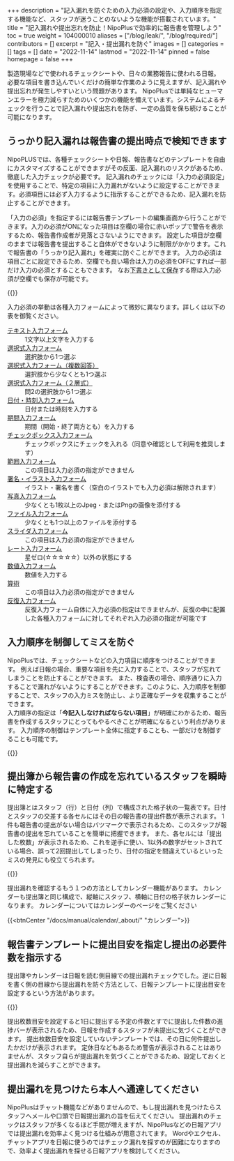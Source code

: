 +++
description = "記入漏れを防ぐための入力必須の設定や、入力順序を指定する機能など、スタッフが迷うことのないような機能が搭載されています。"
title = "記入漏れや提出忘れを防止！NipoPlusで効率的に報告書を管理しよう"
toc = true
weight = 104000010
aliases = ["/blog/leak/", "/blog/required/"]
contributors = []
excerpt = "記入・提出漏れを防ぐ"
images = []
categories = []
tags = []
date = "2022-11-14"
lastmod = "2022-11-14"
pinned = false
homepage = false
+++

製造現場などで使われるチェックシートや、日々の業務報告に使われる日報。
必要な項目を書き込んでいくだけの簡単な作業のように見えますが、記入漏れや提出忘れが発生しやすいという問題があります。
NipoPlusでは単純なヒューマンエラーを極力減らすためのいくつかの機能を備えています。システムによるチェックを行うことで記入漏れや提出忘れを防ぎ、一定の品質を保ち続けることが可能になります。

## うっかり記入漏れは報告書の提出時点で検知できます

NipoPLUSでは、各種チェックシートや日報、報告書などのテンプレートを自由にカスタマイズすることができますがその反面、記入漏れのリスクがあるため、徹底した入力チェックが必要です。
記入漏れのチェックには「入力の必須設定」を使用することで、特定の項目に入力漏れがないように設定することができます。必須項目には必ず入力するように指示することができるため、記入漏れを防止することができます。

「入力の必須」を指定するには報告書テンプレートの編集画面から行うことができます。入力の必須がONになった項目は空欄の場合に赤いポップで警告を表示するため、報告書作成者が見落とさないようにできます。
設定した項目が空欄のままでは報告書を提出すること自体ができないように制限がかかります。これで報告書の「うっかり記入漏れ」を確実に防ぐことができます。
入力の必須は項目ごとに設定できるため、空欄でも良い場合は入力の必須をOFFにすれば一部だけ入力の必須とすることもできます。
なお[下書きとして保存](/docs/manual/write-report/draft/)する際は入力必須が空欄でも保存が可能です。


{{<icatch filename="required" msg="空欄があるため 提出ボタンを無効化" title="入力必須の指定がされた日報" fontsize="30px" alice="here" >}}



入力必須の挙動は各種入力フォームによって微妙に異なります。詳しくは以下の表を御覧ください。


<dl class="basic">
  <dt><a href="/docs/manual/initial-setting/template/text/">テキスト入力フォーム</a></dt>
  <dd>1文字以上文字を入力する</dd>
  <dt><a href="/docs/manual/initial-setting/template/select/">選択式入力フォーム</a></dt>
  <dd>選択肢から1つ選ぶ</dd>
  <dt><a href="/docs/manual/initial-setting/template/select2/">選択式入力フォーム（複数回答）</a></dt>
  <dd>選択肢から少なくとも1つ選ぶ</dd>
  <dt><a href="/docs/manual/initial-setting/template/selectcalc/">選択式入力フォーム（２層式）</a></dt>
  <dd>問2の選択肢から1つ選ぶ</dd>
  <dt><a href="/docs/manual/initial-setting/template/datetime/">日付・時刻入力フォーム</a></dt>
  <dd>日付または時刻を入力する</dd>
  <dt><a href="/docs/manual/initial-setting/template/datetimes/">期間入力フォーム</a></dt>
  <dd>期間（開始・終了両方とも）を入力する</dd>
  <dt><a href="/docs/manual/initial-setting/template/checkbox/">チェックボックス入力フォーム</a></dt>
  <dd>チェックボックスにチェックを入れる（同意や確認として利用を推奨します）</dd>
  <dt><a href="/docs/manual/initial-setting/template/range/">範囲入力フォーム</a></dt>
  <dd>この項目は入力必須の指定ができません</dd>
  <dt><a href="/docs/manual/initial-setting/template/sign/">署名・イラスト入力フォーム</a></dt>
  <dd>イラスト・署名を書く（空白のイラストでも入力必須は解除されます）</dd>
  <dt><a href="/docs/manual/initial-setting/template/picture/">写真入力フォーム</a></dt>
  <dd>少なくとも1枚以上のJpeg・またはPngの画像を添付する</dd>
  <dt><a href="/docs/manual/initial-setting/template/file/">ファイル入力フォーム</a></dt>
  <dd>少なくとも1つ以上のファイルを添付する</dd>
  <dt><a href="/docs/manual/initial-setting/template/step/">スライダ入力フォーム</a></dt>
  <dd>この項目は入力必須の指定ができません</dd>
  <dt><a href="/docs/manual/initial-setting/template/rate/">レート入力フォーム</a></dt>
  <dd>星ゼロ(☆☆☆☆☆）以外の状態にする</dd>
  <dt><a href="/docs/manual/initial-setting/template/math/">数値入力フォーム</a></dt>
  <dd>数値を入力する</dd>
  <dt><a href="/docs/manual/initial-setting/template/calc/">算術</a></dt>
  <dd>この項目は入力必須の指定ができません</dd>
  <dt><a href="/docs/manual/initial-setting/template/array/">反復入力フォーム</a></dt>
  <dd>反復入力フォーム自体に入力必須の指定はできませんが、反復の中に配置した各種入力フォームに対してそれぞれ入力必須の指定が可能です</dd>
</dl>

## 入力順序を制御してミスを防ぐ

NipoPlusでは、チェックシートなどの入力項目に順序をつけることができます。
例えば日報の場合、重要な項目を先に入力することで、スタッフが忘れてしまうことを防止することができます。
また、検査表の場合、順序通りに入力することで漏れがないようにすることができます。このように、入力順序を制御することで、スタッフの入力ミスを防止し、より正確なデータを収集することができます。  
入力順序の指定は「**今記入しなければならない項目**」が明確にわかるため、報告書を作成するスタッフにとってもやるべきことが明確になるという利点があります。
入力順序の制御はテンプレート全体に指定することも、一部だけを制御することも可能です。


{{<icatch filename="input-order" msg="入力必須と 入力順指定の併用" title="入力の必須が空欄の場合は日報が提出できません" fontsize="30px" alice="here" >}}


## 提出簿から報告書の作成を忘れているスタッフを瞬時に特定する

提出簿とはスタッフ（行）と日付（列）で構成された格子状の一覧表です。日付とスタッフの交差する各セルにはその日の報告書の提出件数が表示されます。
1件も報告書の提出がない場合はバツマークで表示されるため、このスタッフが報告書の提出を忘れていることを簡単に把握できます。
また、各セルには「提出した枚数」が表示されるため、これを逆手に使い、1以外の数字がセットされている場合、誤って2回提出してしまったり、日付の指定を間違えているといったミスの発見にも役立てられます。

{{<icatch filename="submission-status-list" msg="提出簿を見れば 提出漏れも一目瞭然" title="報告書の未提出者を瞬時に把握できる提出簿機能" fontsize="30px" alice="here" >}}

提出漏れを確認するもう１つの方法としてカレンダー機能があります。
カレンダーも提出簿と同じ構成で、縦軸にスタッフ、横軸に日付の格子状カレンダーになります。
カレンダーについてはカレンダーのページをご覧ください

{{<btnCenter "/docs/manual/calendar/_about/" "カレンダー">}}

## 報告書テンプレートに提出目安を指定し提出の必要件数を指示する

提出簿やカレンダーは日報を読む側目線での提出漏れチェックでした。逆に日報を書く側の目線から提出漏れを防ぐ方法として、日報テンプレートに提出目安を設定するという方法があります。

{{<icatch filename="goal-submission" msg="1日の提出ノルマを 設定することが可能" title="日報テンプレート選択画面から本日の提出予定枚数を確認可能です" fontsize="30px" alice="here" >}}

提出枚数目安を設定すると1日に提出する予定の件数とすでに提出した件数の進捗バーが表示されるため、日報を作成するスタッフが未提出に気づくことができます。
提出枚数目安を設定していないテンプレートでは、その日に何件提出したかだけが表示されます。
定休日などもあるため警告が表示されることはありませんが、スタッフ自らが提出漏れを気づくことができるため、設定しておくと提出漏れを減らすことができます。

## 提出漏れを見つけたら本人へ通達してください

NipoPlusはチャット機能などがありませんので、もし提出漏れを見つけたらスタッフへメールや口頭で日報提出漏れの旨を伝えてください。
提出漏れのチェックはスタッフが多くなるほど手間が増えますが、NipoPlusなどの日報アプリでは提出漏れを効率よく見つける仕組みが用意されてます。
Wordやエクセル、チャットアプリを日報に使うのではチェック漏れを探すのが困難になりますので、効率よく提出漏れを探せる日報アプリを検討してください。
